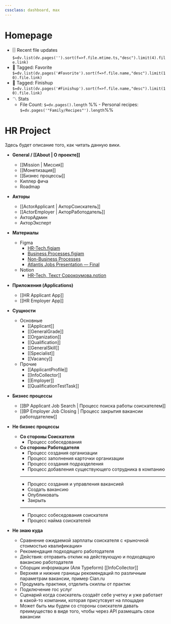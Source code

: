 ```yaml
---
cssclass: dashboard, max
---
```


# Homepage

- 🗄️ Recent file updates
 `$=dv.list(dv.pages('').sort(f=>f.file.mtime.ts,"desc").limit(4).file.link)`
- 🔖 Tagged:  Favorite 
 `$=dv.list(dv.pages('#Favorite').sort(f=>f.file.name,"desc").limit(10).file.link)`
 - 🏁 Tagged:  Finishup 
 `$=dv.list(dv.pages('#Finishup').sort(f=>f.file.name,"desc").limit(10).file.link)`
- 〽️ Stats
	-  File Count: `$=dv.pages().length`
	%% -  Personal recipes: `$=dv.pages('"Family/Recipes"').length`%%

# HR Project

Здесь будет описание того, как читать данную вики.

- **General / [[About | О проекте]]**

	- [[Mission | Миссия]]
	- [[Монетизация]]
	- [[Бизнес процессы]]
	- Киллер фича
	- Roadmap

- **Акторы**

	- [[ActorApplicant | АкторСоискатель]]
	- [[ActorEmployer | АкторРаботодатель]]
	- АкторАдмин
	- АкторЭксперт

- **Материалы**
	- Figma
		- [HR-Tech.figjam](https://www.figma.com/file/SovXmi2VYu2ZlFDutYez58/HR-Tech?node-id=0%3A1)
		- [Business Processes.figjam](https://www.figma.com/file/R5Bnq5O9zagXakYzi5qxPZ/Business-Processes?node-id=0%3A1)
		- [Non-Business Processes](https://www.figma.com/file/spPFlEASEt0Au1zjF9vx1d/Non-Business-Processes?node-id=0%3A1)
		- [Atlantis Jobs Presentation — Final](https://www.figma.com/file/QBVZldMh0VUQYcJogl1vRJ/Jobs?node-id=20%3A18)
	- Notion
		- [HR-Tech, Текст Сорокоумова.notion](https://www.notion.so/asorokoumov/HR-Tech-5ca31f5d32ee4a2d862d773b87a6131f)

- **Приложения (Applications)**
	- [[HR Applicant App]]
	- [[HR Employer App]]

- **Сущности**
	- Основные
		- [[Applicant]]
		- [[GeneralGrade]]
		- [[Organization]]
		- [[Qualification]]
		- [[GeneralSkill]]
		- [[Specialist]]
		- [[Vacancy]]
	- Прочие
		- [[ApplicantProfile]]
		- [[InfoСollector]]
		- [[Employer]]
		- [[QualificationTestTask]]

- **Бизнес процессы**
	- [[BP Applicant Job Search | Процесс поиска работы соискателем]]
	- [[BP Employer Job Closing | Процесс закрытия вакансии работодателем]]

- **Не бизнес процессы**
	- **Со стороны Соискателя**
		- Процесс собеседования
	- **Со стороны Работодателя**
		- Процесс создания организации
		- Процесс заполнения карточки организации
		- Процесс создания подразделения
		- Процесс добавления существующего сотрудника в компанию
		---
		- Процесс создания и управления вакансией
		- Создать вакансию
		- Опубликовать 
		- Закрыть
		---
		- Процесс собеседования соискателя
		- Процесс найма соискателей

	
	
	
	

- **Не знаю куда**
	- Сравнение ожидаемой зарплаты соискателя с «рыночной стоимостью квалификации»
	- Рекомендация подходящего работодателя
	- Действия: отправить отклик на действующую и подходящую вакансию работодателя
	- Сборщик информации (Аля Typeform) [[InfoСollector]]
	- Верхняя и нижние границы рекомендаций по различным параметрам вакансии, пример Cian.ru
	- Продумать практики, отделить скиллы от практик
	- Подключение гос услуг
	- Сценарий когда соискатель создаёт себе учетку и уже работает в какой-то компании, которая присутсвует на площадке
	- Может быть мы будем со стороны соискателя давать преимущество в виде того, чтобы через API размещать свои вакансии